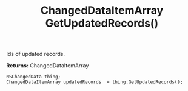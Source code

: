 ﻿---
uid: crmscript_ref_NSChangedData_GetUpdatedRecords
title: ChangedDataItemArray GetUpdatedRecords()
intellisense: NSChangedData.GetUpdatedRecords
keywords: NSChangedData, GetUpdatedRecords
so.topic: reference
---

Ids of updated records.

**Returns:** ChangedDataItemArray


```crmscript
NSChangedData thing;
ChangedDataItemArray updatedRecords  = thing.GetUpdatedRecords();
```



